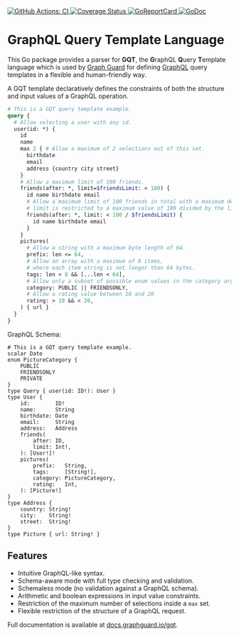 <a href="https://github.com/graph-guard/gqt/actions?query=workflow%3ACI">
    <img src="https://github.com/graph-guard/gqt/workflows/CI/badge.svg" alt="GitHub Actions: CI">
</a>
<a href="https://coveralls.io/github/graph-guard/gqt">
    <img src="https://coveralls.io/repos/github/graph-guard/gqt/badge.svg" alt="Coverage Status" />
</a>
<a href="https://goreportcard.com/report/github.com/graph-guard/gqt">
    <img src="https://goreportcard.com/badge/github.com/graph-guard/gqt" alt="GoReportCard">
</a>
<a href="https://pkg.go.dev/github.com/graph-guard/gqt/v3">
    <img src="https://godoc.org/github.com/graph-guard/gqt/v3?status.svg" alt="GoDoc">
</a>

# GraphQL Query Template Language

This Go package provides a parser for **GQT**, the **G**raphQL **Q**uery **T**emplate language which is used by [Graph Guard](https://graphguard.io) for defining [GraphQL](https://graphql.org) query templates in a flexible and human-friendly way.

A GQT template declaratively defines the constraints of both the structure and input values of a GraphQL operation.

```graphql
# This is a GQT query template example.
query {
  # Allow selecting a user with any id.
  user(id: *) {
    id
    name
    max 2 { # Allow a maximum of 2 selections out of this set.
      birthdate
      email
      address {country city street}
    }
    # Allow a maximum limit of 100 friends.
    friends(after: *, limit=$friendsLimit: < 100) {
      id name birthdate email
      # Allow a maximum limit of 100 friends in total with a maximum depth of 2.
      # limit is restricted to a maximum value of 100 divided by the limit above.
      friends(after: *, limit: < 100 / $friendsLimit) {
        id name birthdate email
      }
    }
    pictures(
      # Allow a string with a maximum byte length of 64.
      prefix: len <= 64,
      # Allow an array with a maximum of 8 items,
      # where each item string is not longer than 64 bytes.
      tags: len < 8 && [...len < 64],
      # Allow only a subset of possible enum values in the category argument.
      category: PUBLIC || FRIENDSONLY,
      # Allow a rating value between 10 and 20
      rating: > 10 && < 20, 
    ) { url }
  }
}
```

GraphQL Schema:

```graphqls
# This is a GQT query template example.
scalar Date
enum PictureCategory {
    PUBLIC
    FRIENDSONLY
    PRIVATE
}
type Query { user(id: ID!): User }
type User {
    id:        ID!
    name:      String
    birthdate: Date
    email:     String
    address:   Address
    friends(
        after: ID,
        limit: Int!,
    ): [User!]!
    pictures(
        prefix:   String,
        tags:     [String!],
        category: PictureCategory,
        rating:   Int,
    ): [Picture!]
}
type Address {
    country: String!
    city:    String!
    street:  String!
}
type Picture { url: String! }
```

## Features
- Intuitive GraphQL-like syntax.
- Schema-aware mode with full type checking and validation.
- Schemaless mode (no validation against a GraphQL schema).
- Arithmetic and boolean expressions in input value constraints.
- Restriction of the maximum number of selections inside a `max` set.
- Flexible restriction of the structure of a GraphQL request.

Full documentation is available at [docs.graphguard.io/gqt](https://docs.graphguard.io/gqt.html).
